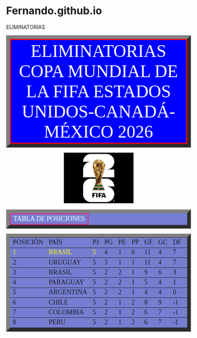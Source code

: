 # Fernando.github.io
<html>
<tittle>ELIMINATORIAS</tittle>
<head>
<center><table border=10 bgcolor=blue cellpadding=6 cellspacing=8>
<tr><td style="border-width: 4px; border: solid; border-color: #FF0000;"><center><font color=white><font face=aharoni><font size=8>ELIMINATORIAS COPA MUNDIAL DE LA FIFA ESTADOS UNIDOS-CANADÁ-MÉXICO 2026</font><center></td></tr>
</table></center>
<P>
<center><img src=ECM2026.jpg></center>
<p>


<center><table border=10 bgcolor= #767ED3 cellpadding=6 cellspacing=8>
<tr><center><td style="border-width: 1px; border: solid; border-color: #CE3B89;"><font color=white><font face=aharoni><font size=4>TABLA DE POSICIONES</font></td></table></center></tr>
<p>
<center><table border=10 bgcolor= #767ED3 cellpadding=6 cellspacing=8>
<tr><td><font face=aharoni><font size=4>POSICIÓN</font></td><td><font face=aharoni><font size=4>PAÍS</font></td><td><font face=aharoni><font size=4>PJ</font></td>
<td><font face=terminal><font size=4>PG</font></td><td><font face=aharoni><font size=4>PE</font></td><td><font face=aharoni><font size=4>PP</font></td>
<td><font face=aharoni><font size=4>GF</font></td><td><font face=aharoni><font size=4>GC</font></td><td><font face=aharoni><font size=4>DF</font></td>
<td><font face=aharoni><font size=4>PUNTOS</font></td></tr>

<tr><td><font face=aharoni><font size=4><font color=yellow>1</font></font></td><td><font face=aharoni><font size=4><font color=yellow>BRASIL</font></font></td><td><font face=aharoni><font size=4><font color=yellow>5</font></td>
<td><font face=aharoni><font size=4>4</font></td><td><font face=aharoni><font size=4>1</font></td><td><font face=aharoni><font size=4>0</font></td>
<td><font face=aharoni><font size=4>11</font></td><td><font face=aharoni><font size=4>4</font></td><td><font face=aharoni><font size=4>7</font></td>
<td><font face=aharoni><font size=4>13</font></font></td></tr>

<tr><td><font face=aharoni><font size=4>2</font></td><td><font face=aharoni><font size=4>URUGUAY</font></td><td><font face=aharoni><font size=4>5</font></td>
<td><font face=aharoni><font size=4>3</font></td><td><font face=aharoni><font size=4>1</font></td><td><font face=aharoni><font size=4>1</font></td>
<td><font face=aharoni><font size=4>11</font></td><td><font face=aharoni><font size=4>4</font></td><td><font face=aharoni><font size=4>7</font></td>
<td><font face=aharoni><font size=4>10</font></td></tr>

<tr><td><font face=aharoni><font size=4>3</font></td><td><font face=aharoni><font size=4>BRASIL</font></td><td><font face=aharoni><font size=4>5</font></td>
<td><font face=aharoni><font size=4>2</font></td><td><font face=aharoni><font size=4>2</font></td><td><font face=aharoni><font size=4>1</font></td>
<td><font face=aharoni><font size=4>9</font></td><td><font face=aharoni><font size=4>6</font></td><td><font face=aharoni><font size=4>3</font></td>
<td><font face=aharoni><font size=4>8</font></td></tr>

<tr><td><font face=aharoni><font size=4>4</font></td><td><font face=aharoni><font size=4>PARAGUAY</font></td><td><font face=aharoni><font size=4>5</font></td>
<td><font face=aharoni><font size=4>2</font></td><td><font face=aharoni><font size=4>2</font></td><td><font face=aharoni><font size=4>1</font></td>
<td><font face=aharoni><font size=4>5</font></td><td><font face=aharoni><font size=4>4</font></td><td><font face=aharoni><font size=4>1</font></td>
<td><font face=aharoni><font size=4>8</font></td></tr>

<tr><td><font face=aharoni><font size=4>5</font></td><td><font face=aharoni><font size=4>ARGENTINA</font></td><td><font face=aharoni><font size=4>5</font></td>
<td><font face=aharoni><font size=4>2</font></td><td><font face=aharoni><font size=4>2</font></td><td><font face=aharoni><font size=4>1</font></td>
<td><font face=aharoni><font size=4>4</font></td><td><font face=aharoni><font size=4>4</font></td><td><font face=aharoni><font size=4>0</font></td>
<td><font face=aharoni><font size=4>8</font></td></tr>

<tr><td><font face=aharoni><font size=4>6</font></td><td><font face=aharoni><font size=4>CHILE</font></td><td><font face=aharoni><font size=4>5</font></td>
<td><font face=aharoni><font size=4>2</font></td><td><font face=aharoni><font size=4>1</font></td><td><font face=aharoni><font size=4>2</font></td>
<td><font face=aharoni><font size=4>8</font></td><td><font face=aharoni><font size=4>9</font></td><td><font face=aharoni><font size=4>-1</font></td>
<td><font face=aharoni><font size=4>7</font></td></tr>

<tr><td><font face=aharoni><font size=4>7</font></td><td><font face=aharoni><font size=4>COLOMBIA</font></td><td><font face=aharoni><font size=4>5</font></td>
<td><font face=aharoni><font size=4>2</font></td><td><font face=aharoni><font size=4>1</font></td><td><font face=aharoni><font size=4>2</font></td>
<td><font face=aharoni><font size=4>6</font></td><td><font face=aharoni><font size=4>7</font></td><td><font face=aharoni><font size=4>-1</font></td>
<td><font face=aharoni><font size=4>7</font></td></tr>

<tr><td><font face=aharoni><font size=4>8</font></td><td><font face=aharoni><font size=4>PERU</font></td><td><font face=aharoni><font size=4>5</font></td>
<td><font face=aharoni><font size=4>2</font></td><td><font face=aharoni><font size=4>1</font></td><td><font face=aharoni><font size=4>2</font></td>
<td><font face=aharoni><font size=4>6</font></td><td><font face=aharoni><font size=4>7</font></td><td><font face=aharoni><font size=4>-1</font></td>
<td><font face=aharoni><font size=4>7</font></td></tr>



</table></center>




</html>
